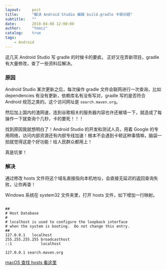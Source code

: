 ```yaml
---
layout:     post
title:      "解决 Android Studio 编辑 build.gradle 卡顿问题"
subtitle:   ""
date:       2018-04-08 12:00:00
author:     "Yomii"
catalog:    true
tags:
    - Android
---
```



这几天 Android Studio 写 gradle 的时候卡的要疯， 正好又在弄新项目，gradle 有大量修改，查了一些资料后解决。

### 原因

Android Studio 某次更新之后，每次操作 gradle 文件会联网进行一次查询，比如 dependencies 有没有更新，依赖库名有没有写对，gradle 写的是否符合 Android 规范之类的。这个访问网址是 `search.maven.org`。

然后加上国内的渣网速，连到谷歌相关的服务器内容也许还被墙一下，就造成了每操作一下就查询个几秒，卡的要死！！！

找到原因我就想明白了！Android Studio 的开发和测试人员，用着 Google 的专用网络，访问内部资源还有内部专线加速！根本不会遇到卡顿这种事情嘛，脑袋一拍就觉得这是个好功能！给人民群众都用上！

真是坑爹！

### 解决

通过修改 hosts 文件将这个域名直接指向本机地址，会直接无延迟的返回查询失败，让你再查！

Windows 系统在 system32 文件夹里，打开 hosts 文件，如下增加一行映射。

```

##
# Host Database
#
# localhost is used to configure the loopback interface
# when the system is booting.  Do not change this entry.
##
127.0.0.1	localhost
255.255.255.255	broadcasthost
::1             localhost

127.0.0.1 search.maven.org

```

[macOS 查找 hosts 看这里](https://jingyan.baidu.com/article/0eb457e50554d603f1a90514.html)
